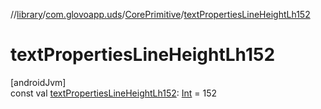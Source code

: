 //[library](../../../index.md)/[com.glovoapp.uds](../index.md)/[CorePrimitive](index.md)/[textPropertiesLineHeightLh152](text-properties-line-height-lh152.md)

# textPropertiesLineHeightLh152

[androidJvm]\
const val [textPropertiesLineHeightLh152](text-properties-line-height-lh152.md): [Int](https://kotlinlang.org/api/latest/jvm/stdlib/kotlin/-int/index.html) = 152
